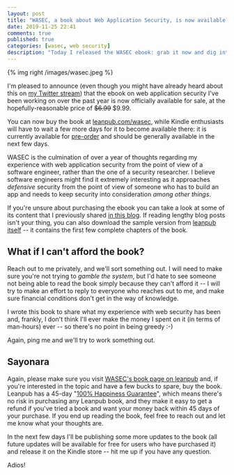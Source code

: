 ```yaml
---
layout: post
title: "WASEC, a book about Web Application Security, is now available for sale"
date: 2019-11-25 22:41
comments: true
published: true
categories: [wasec, web security]
description: "Today I released the WASEC ebook: grab it now and dig into the world of web application security."
---
```


{% img right /images/wasec.jpeg %}

I'm pleased to announce (even though you might have already heard about this on [my Twitter stream](https://twitter.com/_odino_))
that the ebook on web application security I've been working on over the past year is now
officially available for sale, at the hopefully-reasonable price of ~~$6.99~~ $9.99.

You can now buy the book at [leanpub.com/wasec](https://leanpub.com/wasec), while Kindle enthusiasts will
have to wait a few more days for it to become available there: it is currently available for [pre-order](https://www.amazon.com/dp/B081Z7SD48)
and should be generally available in the next few days.

WASEC is the culmination of over a year of thoughts regarding my experience with web application
security from the point of view of a software engineer, rather than the one of a security researcher.
I believe software engineers might find it extremely interesting as it approaches *defensive* security
from the point of view of someone who has to build an app and needs to keep security into consideration
*among other things*.

<!-- more -->

If you're unsure about purchasing the ebook you can take a look at some of its content that I previously
shared [in this blog](/introduction-to-web-application-security/). If reading lengthy blog posts isn't
your thing, you can also download the sample version from [leanpub itself](https://leanpub.com/wasec) -- it contains the first few
complete chapters of the book.

## What if I can't afford the book?

Reach out to me privately, and we'll sort something out. I will need to make sure you're not trying
to *gamble the system*, but I'd hate to see someone not being able to read the book simply because they
can't afford it -- I will try to make an effort to reply to everyone who reaches out to me, and make sure
financial conditions don't get in the way of knowledge.

I wrote this book to share what my experience with
web security has been and, frankly, I don't think I'll ever make the money I spent on it (in terms of man-hours)
ever -- so there's no point in being greedy :-)

Again, ping me and we'll try to work something out.

## Sayonara

Again, please make sure you visit [WASEC's book page on leanpub](https://leanpub.com/wasec) and,
if you're interested in the topic and have a few bucks to spare, buy the book. Leanpub has a 45-day "[100% Happiness Guarantee](http://help.leanpub.com/en/articles/110743-what-if-i-want-to-return-a-book-can-i-get-a-refund)",
which means there's no risk in purchasing any Leanpub book, and they make it easy to get a refund if you've tried
a book and want your money back within 45 days of your purchase. If you end up reading the book, feel free to reach
out and let me know what your thoughts are.

In the next few days I'll be publishing some more updates to the book (all future updates will be available for
free for users who have purchased it) and release it on the Kindle store -- hit me up if you have any question.

Adios!